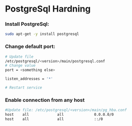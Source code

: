 # PostgreSql Hardning
### Install PostgreSql:
```bash
sudo apt-get -y install postgresql
```

### Change default port:
```bash
# Update file
/etc/postgresql/<version>/main/postgresql.conf
# Change value
port = <something else>

listen_addresses = '*'

# Restart service
```




### Enable connection from any host
```bash
#Update file: /etc/postgresql/<version>/main/pg_hba.conf
host    all             all              0.0.0.0/0                       md5
host    all             all              ::/0                            md5
```

